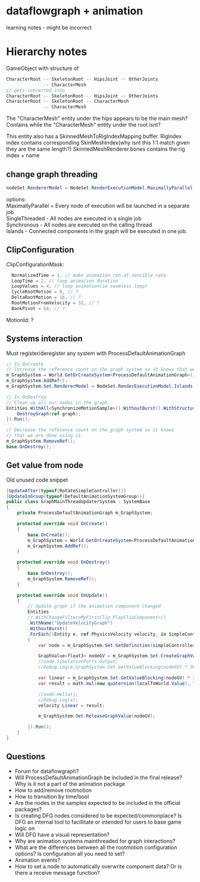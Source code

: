 
# dataflowgraph + animation
learning notes - might be incorrect

# Hierarchy notes

GameObject with structure of 
```csharp
CharacterRoot -- SkeletonRoot -- HipsJoint -- OtherJoints  
              -- CharacterMesh  
// gets converted into
CharacterRoot -- SkeletonRoot -- HipsJoint -- OtherJoints  
CharacterRoot -- SkeletonRoot -- CharacterMesh  
              -- CharacterMesh  
```
The "CharacterMesh" entity under the hips appears to be the main mesh? Contains
while the "CharacterMesh" entity under the root isnt? 

This entity also has a SkinnedMeshToRigIndexMapping buffer. RigIndex index contains corresponding SkinMeshIndex(why isnt this 1:1 match given they are the same length?)
SkinnedMeshRenderer.bones contains the rig index + name


## change graph threading
```csharp
nodeSet.RendererModel = NodeSet.RenderExecutionModel.MaximallyParallel;
```
options:    
  MaximallyParallel = Every node of execution will be launched in a separate job  
  SingleThreaded - All nodes are executed in a single job  
  Synchronous - All nodes are executed on the calling thread  
  Islands - Connected components in the graph will be executed in one job.  

## ClipConfiguration

ClipConfigurationMask:  
```csharp
  NormalizedTime = 1, // make animation run at sensible rate  
  LoopTime = 2, // loop animation duration  
  LoopValues = 4, // loop animation(ie seamless loop)  
  CycleRootMotion = 8, // ?  
  DeltaRootMotion = 16, // ?  
  RootMotionFromVelocity = 32, // ?    
  BankPivot = 64, // ?    
```
MotionId: ?

## Systems interaction

Must register/deregister any system with ProcessDefaultAnimationGraph
```csharp
// In OnCreate
// Increase the reference count on the graph system so it knows that we want to use it.
m_GraphSystem = World.GetOrCreateSystem<ProcessDefaultAnimationGraph>();
m_GraphSystem.AddRef();
m_GraphSystem.Set.RendererModel = NodeSet.RenderExecutionModel.Islands;

// In OnDestroy
// Clean up all our nodes in the graph
Entities.WithAll<SynchronizeMotionSample>().WithoutBurst().WithStructuralChanges().ForEach((Entity e, ref SynchronizeMotionGraphComponent graph) => {
    DestroyGraph(ref graph);
}).Run();

// Decrease the reference count on the graph system so it knows
// that we are done using it.
m_GraphSystem.RemoveRef();
base.OnDestroy();

```

## Get value from node

Old unused code snippet
```csharp
[UpdateAfter(typeof(RotateSimpleController))]
[UpdateInGroup(typeof(DefaultAnimationSystemGroup))]
public class GraphMainThreadUpdaterSystem : SystemBase
{
	private ProcessDefaultAnimationGraph m_GraphSystem;

	protected override void OnCreate()
	{
		base.OnCreate();
		m_GraphSystem = World.GetOrCreateSystem<ProcessDefaultAnimationGraph>();
		m_GraphSystem.AddRef();
	}

	protected override void OnDestroy()
	{
		base.OnDestroy();
		m_GraphSystem.RemoveRef();
	}

	protected override void OnUpdate()
	{
		// Update graph if the animation component changed
		Entities
		//.WithChangeFilter<MyFirstClip_PlayClipComponent>()
		.WithName("UpdateVelocityGraph")
		.WithoutBurst()
		.ForEach((Entity e, ref PhysicsVelocity velocity, in SimpleControllerData simpleControllerData, in LocalToWorld localToWorld) =>
		{
			var node = m_GraphSystem.Set.GetDefinition(simpleControllerData.PhysicsNodeHandle);

			GraphValue<float3> nodeGV = m_GraphSystem.Set.CreateGraphValue(simpleControllerData.PhysicsNodeHandle, PhysicsVelocityNode.KernelPorts.OuputDelta);
			//node.SimulationPorts.Output;
			//Debug.Log(m_GraphSystem.Set.GetValueBlocking(nodeGV) * 30);

			var linear = m_GraphSystem.Set.GetValueBlocking(nodeGV) * 30;
			var result = math.mul(new quaternion(localToWorld.Value), linear);

			//node.Hello();
			//Debug.Log(x);
			velocity.Linear = result;

			m_GraphSystem.Set.ReleaseGraphValue(nodeGV);

		}).Run();
	}
}
```


## Questions
* Forum for dataflowgraph?
* Will ProcessDefaultAnimationGraph be included in the final release? Why is it not a part of the animation package
* How to add/remove rootmotion
* How to transition by time/bool
* Are the nodes in the samples expected to be included in the official packages?
* Is creating DFG nodes considered to be expected/commonplace? Is DFG an internal tool to facillitate or intended for users to base game logic on
* Will DFG have a visual representation?
* Why are animation systems mainthreaded for graph interactions?
* What are the differences between all the rootmotion configuration options? Is configuration all you need to set?
* Animation events?
* How to set a node to automatically overwrite component data? Or is there a receive message function?
